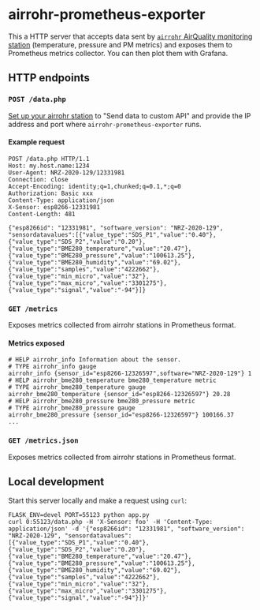 # airrohr-prometheus-exporter
This a HTTP server that accepts data sent by [`airrohr` AirQuality monitoring station](https://github.com/Naesstrom/Airrohr-kit) (temperature, pressure and PM metrics) and exposes them to Prometheus metrics collector. You can then plot them with Grafana.

## HTTP endpoints

### `POST /data.php`

[Set up your airrohr station](https://sensor.community/en/sensors/dnms#Configure_the_station) to "Send data to custom API" and provide the IP address and port where `airrohr-prometheus-exporter` runs.

#### Example request

```
POST /data.php HTTP/1.1
Host: my.host.name:1234
User-Agent: NRZ-2020-129/12331981
Connection: close
Accept-Encoding: identity;q=1,chunked;q=0.1,*;q=0
Authorization: Basic xxx
Content-Type: application/json
X-Sensor: esp8266-12331981
Content-Length: 481

{"esp8266id": "12331981", "software_version": "NRZ-2020-129", "sensordatavalues":[{"value_type":"SDS_P1","value":"0.40"},{"value_type":"SDS_P2","value":"0.20"},{"value_type":"BME280_temperature","value":"20.47"},{"value_type":"BME280_pressure","value":"100613.25"},{"value_type":"BME280_humidity","value":"69.02"},{"value_type":"samples","value":"4222662"},{"value_type":"min_micro","value":"32"},{"value_type":"max_micro","value":"3301275"},{"value_type":"signal","value":"-94"}]}
```

### `GET /metrics`

Exposes metrics collected from airrohr stations in Prometheus format.

#### Metrics exposed

```
# HELP airrohr_info Information about the sensor.
# TYPE airrohr_info gauge
airrohr_info {sensor_id="esp8266-12326597",software="NRZ-2020-129"} 1
# HELP airrohr_bme280_temperature bme280_temperature metric
# TYPE airrohr_bme280_temperature gauge
airrohr_bme280_temperature {sensor_id="esp8266-12326597"} 20.28
# HELP airrohr_bme280_pressure bme280_pressure metric
# TYPE airrohr_bme280_pressure gauge
airrohr_bme280_pressure {sensor_id="esp8266-12326597"} 100166.37
...
```

### `GET /metrics.json`

Exposes metrics collected from airrohr stations in Prometheus format.


## Local development

Start this server locally and make a request using `curl`:

```
FLASK_ENV=devel PORT=55123 python app.py
curl 0:55123/data.php -H 'X-Sensor: foo' -H 'Content-Type: application/json' -d '{"esp8266id": "12331981", "software_version": "NRZ-2020-129", "sensordatavalues":[{"value_type":"SDS_P1","value":"0.40"},{"value_type":"SDS_P2","value":"0.20"},{"value_type":"BME280_temperature","value":"20.47"},{"value_type":"BME280_pressure","value":"100613.25"},{"value_type":"BME280_humidity","value":"69.02"},{"value_type":"samples","value":"4222662"},{"value_type":"min_micro","value":"32"},{"value_type":"max_micro","value":"3301275"},{"value_type":"signal","value":"-94"}]}'
```
